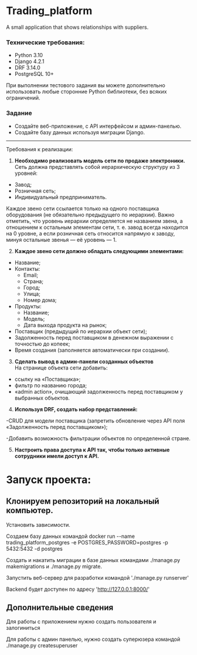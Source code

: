 # Trading_platform

A small application that shows relationships with suppliers.

### Технические требования:
- Python 3.10  
- Django 4.2.1 
- DRF 3.14.0 
- PostgreSQL 10+  

При выполнении тестового задания вы можете дополнительно использовать любые сторонние Python библиотеки, без всяких ограничений.

### Задание
- Создайте веб-приложение, с API интерфейсом и админ-панелью.
- Создайте базу данных используя миграции Django.
---
Требования к реализации:

1. **Необходимо реализовать модель сети по продаже электроники.**  
Сеть должна представлять собой иерархическую структуру из 3 уровней:
- Завод;
- Розничная сеть;
- Индивидуальный предприниматель.

Каждое звено сети ссылается только на одного поставщика оборудования (не обязательно предыдущего по иерархии). Важно отметить, что уровень иерархии определяется не названием звена, а отношением к остальным элементам сети, т. е. завод всегда находится на 0 уровне, а если розничная сеть относится напрямую к заводу, минуя остальные звенья — её уровень — 1.

2. **Каждое звено сети должно обладать следующими элементами:** 
- Название;  
- Контакты:    
    - Email;
    - Страна;
    - Город;
    - Улица;
    - Номер дома;
- Продукты:
    - Название;
    - Модель;
    - Дата выхода продукта на рынок;  
- Поставщик (предыдущий по иерархии объект сети);
- Задолженность перед поставщиком в денежном выражении с точностью до копеек;
- Время создания (заполняется автоматически при создании).
3. **Сделать вывод в админ-панели созданных объектов**  
На странице объекта сети добавить:
- ссылку на «Поставщика»;
- фильтр по названию города;
- «admin action», очищающий задолженность перед поставщиком у выбранных объектов.

4. **Используя DRF, создать набор представлений:**

-CRUD для модели поставщика (запретить обновление через API поля «Задолженность перед поставщиком»);  

-Добавить возможность фильтрации объектов по определенной стране.

5. **Настроить права доступа к API так, чтобы только активные сотрудники имели доступ к API.**

# Запуск проекта:
## Клонируем репозиторий на локальный компьютер.
Установить зависимости.

Создаем базу данных командой docker run --name trading_platform_postgres -e POSTGRES_PASSWORD=postgres -p 5432:5432 -d postgres

Создать и накатить миграции в базе данных командами ./manage.py makemigrations и ./manage.py migrate.

Запустить веб-сервер для разработки командой './manage.py runserver'

Backend будет доступен по адресу 'http://127.0.0.1:8000/'

## Дополнительные сведения

Для работы с приложением нужно создать пользователя и залогиниться

Для работы с админ панелью, нужно создать суперюзера командой ./manage.py createsuperuser
 
